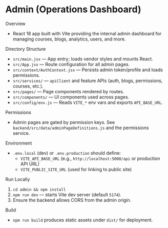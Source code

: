 # Admin (Operations Dashboard)

Overview
- React 18 app built with Vite providing the internal admin dashboard for managing courses, blogs, analytics, users, and more.

Directory Structure
- `src/main.jsx` — App entry; loads vendor styles and mounts React.
- `src/App.jsx` — Route configuration for all admin pages.
- `src/context/AuthContext.jsx` — Persists admin token/profile and loads permissions.
- `src/services/` — `apiClient` and feature APIs (auth, blogs, permissions, courses, etc.).
- `src/pages/` — Page components rendered by routes.
- `src/components/` — UI components used across pages.
- `src/config/env.js` — Reads `VITE_*` env vars and exports `API_BASE_URL`.

Permissions
- Admin pages are gated by permission keys. See `backend/src/data/adminPageDefinitions.js` and the permissions service.

Environment
- `.env.local` (dev) or `.env.production` should define:
  - `VITE_API_BASE_URL` (e.g., `http://localhost:5000/api` or production API URL)
  - `VITE_PUBLIC_SITE_URL` (used for linking to public site)

Run Locally
1. `cd admin && npm install`
2. `npm run dev` — starts Vite dev server (default `5174`).
3. Ensure the backend allows CORS from the admin origin.

Build
- `npm run build` produces static assets under `dist/` for deployment.
